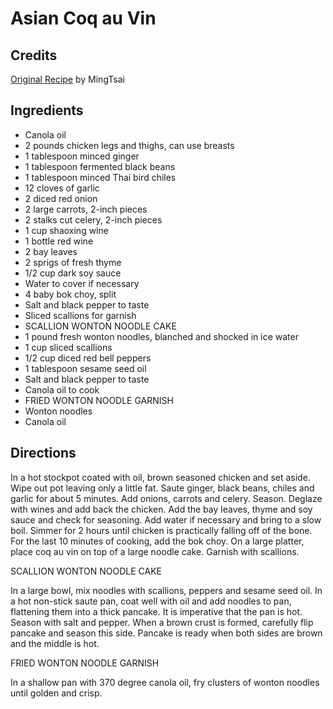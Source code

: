 # Asian Coq au Vin 

<!-- BEGIN content -->

## Credits

[Original Recipe](http://www.foodtv.com/foodtv/recipe/0,6255,66,00.html "http://www.foodtv.com/foodtv/recipe/0,6255,66,00.html") by MingTsai

## Ingredients

- Canola oil 
- 2 pounds chicken legs and thighs, can use breasts 
- 1 tablespoon minced ginger 
- 1 tablespoon fermented black beans 
- 1 tablespoon minced Thai bird chiles 
- 12 cloves of garlic 
- 2 diced red onion 
- 2 large carrots, 2-inch pieces 
- 2 stalks cut celery, 2-inch pieces 
- 1 cup shaoxing wine 
- 1 bottle red wine 
- 2 bay leaves 
- 2 sprigs of fresh thyme 
- 1/2 cup dark soy sauce 
- Water to cover if necessary 
- 4 baby bok choy, split 
- Salt and black pepper to taste 
- Sliced scallions for garnish
- SCALLION WONTON NOODLE CAKE
- 1 pound fresh wonton noodles, blanched and shocked in ice water 
- 1 cup sliced scallions 
- 1/2 cup diced red bell peppers 
- 1 tablespoon sesame seed oil 
- Salt and black pepper to taste 
- Canola oil to cook
- FRIED WONTON NOODLE GARNISH
- Wonton noodles
- Canola oil

## Directions

In a hot stockpot coated with oil, brown seasoned chicken and set aside. Wipe out pot leaving only a little fat. Saute ginger, black beans, chiles and garlic for about 5 minutes. Add onions, carrots and celery. Season. Deglaze with wines and add back the chicken. Add the bay leaves, thyme and soy sauce and check for seasoning. Add water if necessary and bring to a slow boil. Simmer for 2 hours until chicken is practically falling off of the bone. For the last 10 minutes of cooking, add the bok choy. On a large platter, place coq au vin on top of a large noodle cake. Garnish with scallions.  
  
 SCALLION WONTON NOODLE CAKE  
  
 In a large bowl, mix noodles with scallions, peppers and sesame seed oil. In a hot non-stick saute pan, coat well with oil and add noodles to pan, flattening them into a thick pancake. It is imperative that the pan is hot. Season with salt and pepper. When a brown crust is formed, carefully flip pancake and season this side. Pancake is ready when both sides are brown and the middle is hot.  
  
 FRIED WONTON NOODLE GARNISH  
  
 In a shallow pan with 370 degree canola oil, fry clusters of wonton noodles until golden and crisp.

<!-- END content -->


